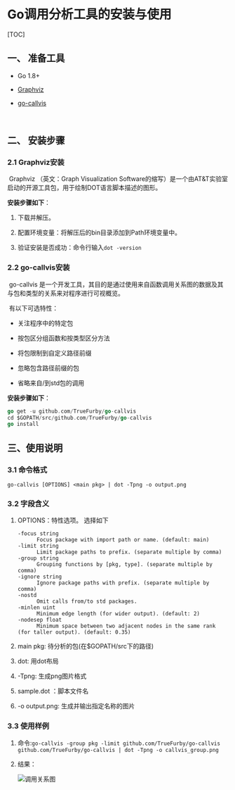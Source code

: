 # Go调用分析工具的安装与使用

[TOC]

## 一、 准备工具

- Go 1.8+

- [Graphviz](http://www.graphviz.org/download)

- [go-callvis](https://github.com/TrueFurby/go-callvis)

  ​

## 二、 安装步骤

### 2.1 Graphviz安装

​	Graphviz （英文：Graph Visualization Software的缩写）是一个由AT&T实验室启动的开源工具包，用于绘制DOT语言脚本描述的图形。

**安装步骤如下**：

1. 下载并解压。

2. 配置环境变量：将解压后的bin目录添加到Path环境变量中。

3. 验证安装是否成功：命令行输入`dot -version`



### 2.2 go-callvis安装

​	go-callvis 是一个开发工具，其目的是通过使用来自函数调用关系图的数据及其与包和类型的关系来对程序进行可视概览。

​	有以下可选特性：

- 关注程序中的特定包

- 按包区分组函数和按类型区分方法

- 将包限制到自定义路径前缀

- 忽略包含路径前缀的包

- 省略来自/到std包的调用


**安装步骤如下**：
```go
go get -u github.com/TrueFurby/go-callvis
cd $GOPATH/src/github.com/TrueFurby/go-callvis
go install
```



## 三、使用说明

### 3.1 命令格式 

 `go-callvis [OPTIONS] <main pkg> | dot -Tpng -o output.png`

### 3.2 字段含义

1. OPTIONS：特性选项。 选择如下

   ```
   -focus string
         Focus package with import path or name. (default: main)
   -limit string
         Limit package paths to prefix. (separate multiple by comma)
   -group string
         Grouping functions by [pkg, type]. (separate multiple by comma)
   -ignore string
         Ignore package paths with prefix. (separate multiple by comma)
   -nostd
         Omit calls from/to std packages.
   -minlen uint
         Minimum edge length (for wider output). (default: 2)
   -nodesep float
         Minimum space between two adjacent nodes in the same rank (for taller output). (default: 0.35)
   ```

2. main pkg: 待分析的包(在$GOPATH/src下的路径)

3. dot: 用dot布局

4. -Tpng: 生成png图片格式

5. sample.dot ：脚本文件名

6. -o output.png: 生成并输出指定名称的图片

### 3.3 使用样例

1. 命令:`go-callvis -group pkg -limit github.com/TrueFurby/go-callvis github.com/TrueFurby/go-callvis | dot -Tpng -o callvis_group.png`

2. 结果： 

   ![调用关系图](callvis_group.png)

   ​


